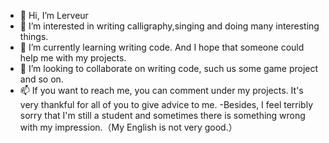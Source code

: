 - 👋 Hi, I’m Lerveur
- 👀 I’m interested in writing calligraphy,singing and doing many interesting things.
- 🌱 I’m currently learning writing code. And I hope that someone could help me with my projects.
- 💞️ I’m looking to collaborate on writing code, such us some game project and so on.
- 📫 If you want to reach me, you can comment under my projects. It's very thankful for all of you to give advice to me.
-Besides, I feel terribly sorry that I'm still a student and sometimes there is something wrong with my impression.（My English is not very good.） 
<!---
timefliesL/timefliesL is a ✨ special ✨ repository because its `README.md` (this file) appears on your GitHub profile.
You can click the Preview link to take a look at your changes.
--->
